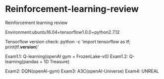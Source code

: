 # Reinforcement-learning-review
Reinforcement learning review

Environment:ubuntu16.04+tensorflow1.0.0+python2.7.12

Tensorflow version check:
python -c 'import tensorflow as tf; print(tf.__version__)' 


Exam1.1: Q-learning(openAI gym + FrozenLake-v0)
Exam1.2: Q-learning(pandas + 1D Treasure)

Exam2: DQN(openAI-gym)
Exam3: A3C(openAI-Universe)
Exam4: UNREAL
